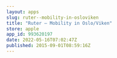 ```yaml
---
layout: apps
slug: ruter--mobility-in-osloviken
title: "Ruter – Mobility in Oslo/Viken"
store: apple
app_id: 993620197
date: 2022-05-16T07:02:47Z
published: 2015-09-01T08:59:16Z
---
```

